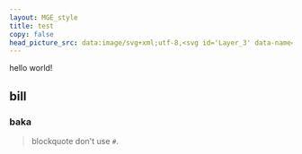 ```yaml
---
layout: MGE_style
title: test
copy: false
head_picture_src: data:image/svg+xml;utf-8,<svg id='Layer_3' data-name='Layer 3' xmlns='http://www.w3.org/2000/svg' xmlns:xlink='http://www.w3.org/1999/xlink' viewBox='0 0 100 100'><defs><style>.cls-1{opacity:0.55;fill:url(#linear-gradient);}.cls-2{opacity:0.66;}.cls-3{fill:#fff;}.cls-4{opacity:0.46;}.cls-5{fill:#231f20;}.cls-6{fill:#fff;}.cls-7,.cls-9{fill:#fff;}.cls-7,.cls-8{opacity:0.3;}.g-0{transform-origin:50px 50px;animation:cont-spin 15s linear infinite;}.g-1{transform-origin:50px 50px;animation:clock-spin cubic-bezier(.62,0,.52,1.3) 10s infinite;}@keyframes clock-spin{0%,15%{transform:rotate(0deg);}25%,40%{transform:rotate(90deg);}50%,65%{transform:rotate(180deg);}75%,90%{transform:rotate(270deg);}100%{transform:rotate(360deg);}}@keyframes cont-spin{from{transform:rotate(0deg);}to{transform:rotate(360deg);}}</style><linearGradient id='linear-gradient' x1='6.16' y1='32.16' x2='97.17' y2='66.71' gradientUnits='userSpaceOnUse'><stop offset='0' stop-color='#8b8b8b'/><stop offset='1' stop-color='#fff'/></linearGradient></defs><g class='g-0'><path class='cls-1' d='M50,93.82A43.11,43.11,0,0,1,34.88,91.1a44.63,44.63,0,0,1-7.72-3.77c-1.05-.65-2.49-1.65-3.46-2.39l-3.58,1.31-1.82.67a3.82,3.82,0,0,1-1.42.37c-1.17,0-1.17,0-3.4-3.82L9.54,76.66,2.79,65C1.31,62.4,1,61.81,1.7,60.78a12.07,12.07,0,0,1,1.72-1.67l3.06-2.83.59-.54C7,54.68,6.87,53.85,6.82,53c-.05-1.09-.05-3.59,0-4.62a26.26,26.26,0,0,1,.4-3.6h0c0-.1.07-.35.1-.61a43.11,43.11,0,0,1,26.07-33.3c.11-.64.27-1.56.45-2.62.35-2,.65-3.7.66-3.77l.39-1.74H61.58c2.42,0,3.42,0,3.87,1.48l0,.17c0,.07.22,1,.51,2.25l.35,1.55c.25,1.13.49,2.16.64,2.86a48.34,48.34,0,0,1,4.38,2.19,43.08,43.08,0,0,1,21.5,33.1,42.82,42.82,0,0,1-.11,9.94l.83.7c4.52,3.77,4.52,3.77,4.73,4.25l.35.81-.36.81c0,.11-.14.31-6.88,12-1.67,2.91-3.35,5.8-4.61,8-2.44,4.21-2.48,4.28-3.19,4.51A2.45,2.45,0,0,1,82,87.21L81.29,87l-.16,0-.64-.2-2.71-.84-2-.62a42.77,42.77,0,0,1-6.27,3.89,22.46,22.46,0,0,1-3.24,1.45l-.66.25A42.73,42.73,0,0,1,55.1,93.51,42.08,42.08,0,0,1,50,93.82ZM24.05,80.7a2.37,2.37,0,0,1,1.56.66,42.19,42.19,0,0,0,3.67,2.58,41.09,41.09,0,0,0,7,3.41,39.18,39.18,0,0,0,27.86-.19,9.74,9.74,0,0,1,1.07-.39c.28-.1,1.26-.55,2.48-1.16a38.42,38.42,0,0,0,5.71-3.54L75,80.87l1.29.39.27.09c.28.09,2.06.65,2.33.72s2.74.85,2.93.92l.2.06c2.36-4,9.49-16.39,11.88-20.57-.8-.68-1.9-1.59-2.9-2.42h0l-1.74-1.47a2.48,2.48,0,0,1-.56-2.38,38.28,38.28,0,0,0,.16-9.46,39.15,39.15,0,0,0-19.5-30,42.63,42.63,0,0,0-4.52-2.21,2.39,2.39,0,0,1-1.56-1.6h0c-.07-.3-.26-1.14-.86-3.84L62.1,7.52C62,7.24,62,7,61.92,6.75c-1.75,0-5.36,0-11.92,0H38.17c-.11.62-.24,1.38-.39,2.2-.68,4-.68,4-.88,4.31l-.12.18a2.87,2.87,0,0,1-1.52,1,39.15,39.15,0,0,0-24,30.34,7.85,7.85,0,0,1-.21,1.08c-.05.32-.18,1.52-.25,2.77-.05.89-.05,3.23,0,4.18s.12,1.64.25,2.72l.21,1.78-.91.85L9.19,59.22,6.13,62l-.27.25.4.69L13,74.66c2.08,3.6,3.8,6.57,4.76,8.2l1-.36C23.65,80.7,23.65,80.7,24.05,80.7Zm41.33,6h0ZM11.06,45.87,11,46Z'/><path class='cls-2' d='M92.06,61.58l-1.59-1.33-.83-.69-.48-.4-.43-.36c-.2-.17-.46-.39-.56-.49L88,58.13l0-.28c.24-1.33.45-2.9.56-4.24a49.09,49.09,0,0,0,0-6A38.71,38.71,0,0,0,68.73,16.83a41.87,41.87,0,0,0-5-2.31c-.75-.29-.79-.32-.82-.43s-.17-.72-.33-1.45c-.34-1.48-1.29-5.55-1.32-5.66s-.6-.07-11.32-.07H38.67l0,.09-.4,2.27c-.52,3-.79,4.5-.83,4.67s-.06.14-.54.31A38.75,38.75,0,0,0,11.69,44.89a36.79,36.79,0,0,0-.42,6.55c0,.77,0,1.67,0,2a32.6,32.6,0,0,0,.46,3.88l.06.3-.28.27c-.15.15-.33.31-.39.36L10,59.39l-.39.35c-.12.11-.41.37-.62.58L8.28,61c-.15.14-.58.55-1,.9l-.83.79-.14.12L12,72.55c3.1,5.37,5.66,9.77,5.68,9.77s.36-.11.74-.25l2.05-.75,2.05-.76a17.06,17.06,0,0,1,1.8-.63l.2,0,.4.34a5,5,0,0,0,.45.37,2.14,2.14,0,0,1,.35.26,39,39,0,0,0,21.76,8.46c.93.07,4.05.07,5,0a38.84,38.84,0,0,0,11.78-2.66,39.67,39.67,0,0,0,6.62-3.39,2.93,2.93,0,0,1,.42-.24,32.77,32.77,0,0,0,3-2.17l.7-.56c.1-.08.11-.08.61.08l.81.24.37.11.28.09.27.08.46.15.63.19c.36.11,2.06.63,2.24.67l.82.25c.37.11.71.2.74.2s2.29-3.87,5.66-9.7c3.07-5.33,5.61-9.72,5.64-9.76S93.66,62.92,92.06,61.58Z'/><path class='cls-3' d='M92.31,58.52,90.7,57.17c-.07-.07-.07-.09,0-.7a40.13,40.13,0,0,0,.17-9.93A41.17,41.17,0,0,0,70.38,15a48.54,48.54,0,0,0-4.76-2.33,1,1,0,0,1-.36-.2s-.4-1.76-.86-3.81-.86-3.78-.86-3.83S62.83,4.73,50,4.73H36.49l0,.12c0,.06-.31,1.74-.66,3.73s-.64,3.65-.65,3.68a4.59,4.59,0,0,1-.64.3A41.14,41.14,0,0,0,9.3,44.45c-.06.4-.13.78-.15.83a26.39,26.39,0,0,0-.33,3.2c-.05,1-.05,3.38,0,4.4s.13,1.77.26,2.86l.09.77L9,56.66,7.73,57.84,7,58.55l-2.19,2c-.76.7-1.39,1.3-1.41,1.32s.51,1,1.16,2.08l6.75,11.68c3.06,5.3,5.58,9.63,5.61,9.63l.73-.25,1.82-.67C23.11,83,24,82.7,24.05,82.7a1.32,1.32,0,0,1,.29.2,45.39,45.39,0,0,0,3.88,2.74,44.52,44.52,0,0,0,7.36,3.59A41.13,41.13,0,0,0,64.88,89l.84-.31a26.66,26.66,0,0,0,2.88-1.32,39,39,0,0,0,6-3.72l.81-.59.22.06.34.11,2.38.74,2.83.89.54.16.83.26a2.05,2.05,0,0,0,.43.11S96.5,62.06,96.49,62,95.67,61.32,92.31,58.52ZM93.5,62.9s-2.57,4.43-5.64,9.76c-3.37,5.83-5.63,9.7-5.66,9.7s-.37-.09-.74-.2l-.82-.25c-.18,0-1.88-.56-2.24-.67l-.63-.19-.46-.15L77,80.82l-.28-.09-.37-.11-.81-.24c-.5-.16-.51-.16-.61-.08l-.7.56a32.77,32.77,0,0,1-3,2.17,2.93,2.93,0,0,0-.42.24,39.67,39.67,0,0,1-6.62,3.39,38.84,38.84,0,0,1-11.78,2.66c-.93.07-4.05.07-5,0a39,39,0,0,1-21.76-8.46,2.14,2.14,0,0,0-.35-.26,5,5,0,0,1-.45-.37l-.4-.34-.2,0a17.06,17.06,0,0,0-1.8.63l-2.05.76-2.05.75c-.38.14-.71.25-.74.25s-2.58-4.4-5.68-9.77L6.34,62.77l.14-.12.83-.79c.39-.35.82-.76,1-.9L9,60.32c.21-.21.5-.47.62-.58l.39-.35,1.2-1.13c.06,0,.24-.21.39-.36l.28-.27-.06-.3a32.6,32.6,0,0,1-.46-3.88c0-.34,0-1.24,0-2a36.79,36.79,0,0,1,.42-6.55A38.75,38.75,0,0,1,36.88,14.25c.48-.17.5-.18.54-.31s.31-1.7.83-4.67L38.65,7l0-.09H50c10.72,0,11.29,0,11.32.07s1,4.18,1.32,5.66c.16.73.31,1.38.33,1.45s.07.14.82.43a41.87,41.87,0,0,1,5,2.31A38.71,38.71,0,0,1,88.54,47.57a49.09,49.09,0,0,1,0,6c-.11,1.34-.32,2.91-.56,4.24l0,.28.19.18c.1.1.36.32.56.49l.43.36.48.4.83.69,1.59,1.33C93.66,62.92,93.55,62.82,93.5,62.9Z'/></g><g class='g-1'><g id='Layer_2' data-name='Layer 2'><g class='cls-4'><path class='cls-5' d='M50,23.78A26.31,26.31,0,0,1,75.86,45.07L79.79,45l-4.3,7.81-4.62-7.63,3.72-.08A25.07,25.07,0,0,0,50.65,25V35.92h6.43L50,48.16,42.94,35.92h6.42V24.42h0v-.64H50M50,45.6l4.85-8.4h-9.7L50,45.6m25.44,4.65,2.16-3.94-4.49.09,2.33,3.85M50,23.53h-.88V35.67H42.5l.22.38,7.06,12.23.22.38.22-.38,7.06-12.23.22-.38H50.89V25.3A24.7,24.7,0,0,1,74.28,44.85l-3.42.07h-.43l.23.37,4.62,7.63.22.37.21-.38L80,45.11l.21-.38h-.43l-3.73.07A26.64,26.64,0,0,0,50,23.53ZM45.58,37.45h8.84L50,45.1l-4.42-7.65Zm28,9.19,3.63-.07-1.75,3.18-1.88-3.11Z'/><path class='cls-5' d='M39.26,27,35,34.79,33,31.61a25.06,25.06,0,0,0-5.4,30.76l9.43-5.44-3.22-5.56H48L40.92,63.61,37.71,58l-10,5.75h0l-.56.32-.31-.54a26.32,26.32,0,0,1,5.51-33l-2-3.36L39.26,27m-4.35,5.26,2.16-3.93-4.49.09,2.33,3.84m6,28.82,4.85-8.4h-9.7l4.85,8.4M39.69,26.71h-.43l-8.93.19H29.9l.23.37,1.92,3.18a26.66,26.66,0,0,0-5.4,33.22l.32.54.12.21.22-.12.35-.2.2-.12,9.75-5.62,3.09,5.35.22.38.22-.38L48.2,51.49l.22-.37h-15l.22.37,3.08,5.35-9,5.18A24.7,24.7,0,0,1,33,32l1.77,2.92.22.37.21-.38,4.3-7.82.21-.38ZM33,28.63l3.62-.07L34.9,31.73,33,28.63ZM36.5,52.9h8.83l-4.41,7.65L36.5,52.9Z'/><path class='cls-5' d='M66.1,51.37l-3.21,5.56,10,5.76h0l.55.32-.31.54A26.33,26.33,0,0,1,41.72,75.31l-1.89,3.45-4.62-7.64,8.92-.18-1.79,3.25a25,25,0,0,0,29.33-10.7L62.25,58,59,63.61,52,51.37H66.1M59,61.05l4.85-8.4h-9.7L59,61.05M39.78,76.2l2.16-3.94-4.49.09,2.33,3.85M66.54,51.12h-15l.22.37,7.06,12.24.22.38.22-.38,3.08-5.35,9,5.2A24.81,24.81,0,0,1,42.7,74.05l1.65-3,.21-.38h-.44l-8.92.18h-.43l.22.37,4.62,7.63.23.38.21-.38,1.79-3.27A26.56,26.56,0,0,0,73.31,63.68l.31-.54.12-.22-.21-.12-.35-.2-.2-.12-9.75-5.64,3.09-5.35.22-.37ZM54.62,52.9h8.84L59,60.55,54.62,52.9ZM37.89,72.6l3.62-.08L39.76,75.7l-1.87-3.1Z'/></g><path class='cls-6' d='M75.86,45.07A26.31,26.31,0,0,0,50,23.78h-.63v.64h0v11.5H42.94L50,48.16l7.07-12.24H50.64V25A25.07,25.07,0,0,1,74.59,45.09l-3.72.08,4.62,7.63L79.79,45Zm-21-7.87L50,45.6l-4.85-8.4Zm20.59,13L73.11,46.4l4.49-.09Z'/><path class='cls-6' d='M33.85,51.37l3.22,5.56-9.43,5.44A25.06,25.06,0,0,1,33,31.61L35,34.79,39.26,27l-8.92.19,2,3.36a26.32,26.32,0,0,0-5.51,33l.31.54.56-.32h0l10-5.75,3.21,5.57L48,51.37ZM37.07,28.3l-2.16,3.93-2.33-3.84Zm-1,24.35h9.7l-4.85,8.4Z'/><path class='cls-6' d='M72.85,62.7h0l-10-5.76,3.21-5.56H52L59,63.61,62.25,58l9.42,5.45a25,25,0,0,1-29.33,10.7l1.79-3.25-8.92.18,4.62,7.64,1.89-3.45A26.32,26.32,0,0,0,73.09,63.56L73.4,63ZM39.78,76.2l-2.33-3.85,4.49-.09ZM59,61.05l-4.85-8.4h9.7Z'/></g><g id='Layer_1' data-name='Layer 1'><path class='cls-7' d='M80.79,63.91,77,61.72a29.13,29.13,0,0,0,2.33-11.44A29.42,29.42,0,0,0,53.44,21.11V16.92h-7v4.19A29.38,29.38,0,0,0,22.93,61.84L19.2,64l3.5,6.07,3.74-2.16a29.36,29.36,0,0,0,47.08-.11L77.29,70ZM49.94,72.66a22.36,22.36,0,0,1-17.38-8.3l6.57-3.82,1.78,3.06L48,51.37H33.85l1.8,3.13-6.6,3.81A22.39,22.39,0,0,1,46.44,28.17v7.75H42.93L50,48.16l7.07-12.24H53.44V28.17a22.37,22.37,0,0,1,17.44,30l-6.54-3.78,1.75-3H52L59,63.6l1.81-3.13,6.56,3.79A22.34,22.34,0,0,1,49.94,72.66Z'/><g class='cls-8'><path class='cls-9' d='M53.19,17.17v4.16l.22,0A29.12,29.12,0,0,1,76.77,61.63l-.08.2.19.11L80.45,64,77.2,69.63l-3.56-2-.19-.11-.13.17A29.3,29.3,0,0,1,49.94,79.41a28.94,28.94,0,0,1-23.3-11.66l-.13-.18-.19.11-3.53,2-3.25-5.63,3.52-2,.19-.12-.09-.2A29.13,29.13,0,0,1,46.47,21.35l.22,0V17.17h6.5m3.43,19L50,47.66,43.36,36.17h3.33v-8.3l-.29.05A22.63,22.63,0,0,0,28.82,58.4l.11.27.25-.15,6.49-3.87.21-.13-.12-.21-1.49-2.69H47.54L40.91,63.1l-1.56-2.69-.13-.22-.22.13-6.56,3.83-.25.14.18.23a22.6,22.6,0,0,0,35.23-.1l.18-.23-.25-.14L61,60.26l-.21-.13-.13.22L59,63.1,52.4,51.62H65.66l-1.54,2.67L64,54.5l.21.13,6.54,3.77.26.15.1-.27A22.61,22.61,0,0,0,53.48,27.92l-.29-.05v8.3h3.43M53.44,16.92h-7v4.19A29.38,29.38,0,0,0,22.93,61.84L19.2,64l3.5,6.07,3.74-2.16a29.36,29.36,0,0,0,47.08-.11L77.29,70l3.5-6.06L77,61.72a29.13,29.13,0,0,0,2.33-11.44A29.42,29.42,0,0,0,53.44,21.11V16.92ZM50,48.16l7.07-12.24H53.44V28.17a22.37,22.37,0,0,1,17.44,30l-6.54-3.78,1.75-3H52L59,63.6l1.81-3.13,6.56,3.79a22.35,22.35,0,0,1-34.84.1l6.57-3.82,1.78,3.06L48,51.37H33.85l1.7,3.06-6.5,3.88A22.39,22.39,0,0,1,46.44,28.17v7.75H42.93L50,48.16Z'/></g></g></g></svg>
---
```

hello world!
## bill
### baka
> blockquote
don't use `#`.
